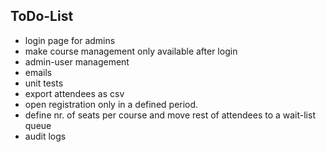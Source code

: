 ## ToDo-List

- login page for admins
- make course management only available after login
- admin-user management
- emails
- unit tests
- export attendees as csv
- open registration only in a defined period.
- define nr. of seats per course and move rest of attendees to a wait-list queue
- audit logs
